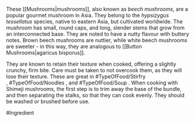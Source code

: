 These [[Mushrooms|mushrooms]], also known as _beech mushrooms_, are a popular gourmet mushroom in Asia. They belong to the *hypsizygus tessellatus* species, native to eastern Asia, but cultivated worldwide. The mushroom has small, round caps, and long, slender stems that grow from an interconnected base. They are noted to have a nutty flavour with buttery notes. Brown beech mushrooms are nuttier, while white beech mushrooms are sweeter - in this way, they are analogous to [[Button Mushrooms|agaricus bisporus]]. 

They are known to retain their texture when cooked, offering a slightly crunchy, firm bite. Care must be taken to not overcook them, as they will lose their texture. These are great in #TypeOfFood/Stirfry , #TypeOfFood/Noodles , and #TypeOfFood/Soup .
When cooking with Shimeji mushrooms, the first step is to trim away the base of the bundle, and then separating the stalks, so that they can cook evenly. They should be washed or brushed before use.

#Ingredient 